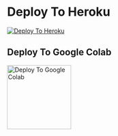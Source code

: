 
# Deploy To Heroku

[![Deploy To Heroku](https://www.herokucdn.com/deploy/button.svg)](https://heroku.com/deploy?template=https://github.com/Amanpathak1/Aman-new-bot-)


## Deploy To Google Colab

<a href="https://colab.research.google.com/github/Amanpathak1/Aman-new-bot-/blob/main/.github/Amanpathak1" target="_blank">
  <img src="https://Amanpathak1.github.io/Me/img/gc.png" alt="Deploy To Google Colab" style="width:150px;"/>
</a>
